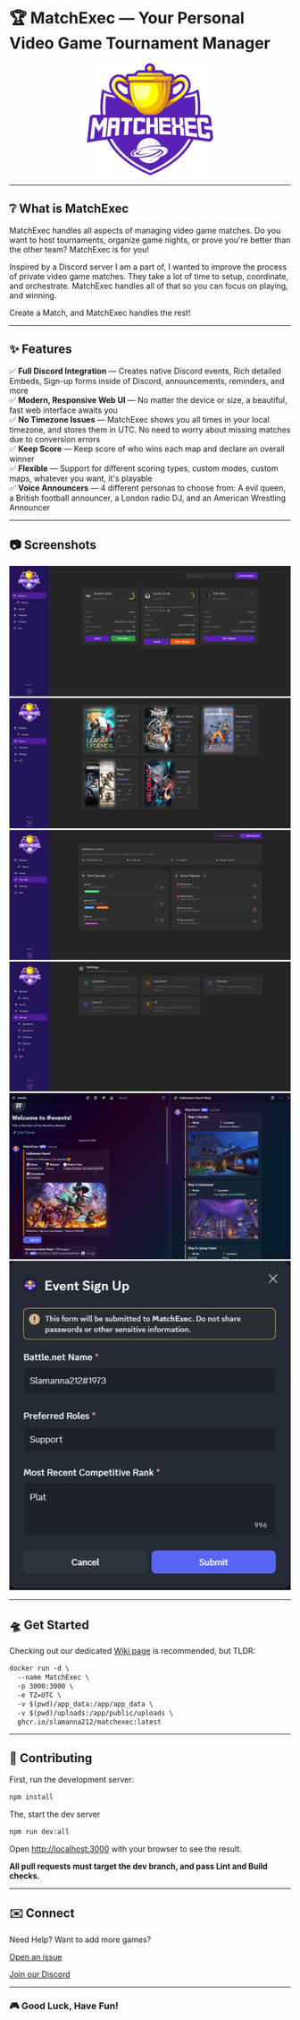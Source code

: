 # 🏆 MatchExec — Your Personal Video Game Tournament Manager
<p align="center">
  <img src="https://raw.githubusercontent.com/slamanna212/MatchExec/refs/heads/dev/public/logo.svg" height="200" alt="MatchExec Logo" />
</p>

---

## ❔ What is MatchExec
MatchExec handles all aspects of managing video game matches. Do you want to host tournaments, organize game nights, or prove you're better than the other team? MatchExec is for you! 

Inspired by a Discord server I am a part of, I wanted to improve the process of private video game matches. They take a lot of time to setup, coordinate, and orchestrate. MatchExec handles all of that so you can focus on playing, and winning.

Create a Match, and MatchExec handles the rest!

---

## ✨ Features
✅ **Full Discord Integration** — Creates native Discord events, Rich detailed Embeds, Sign-up forms inside of Discord, announcements, reminders, and more \
✅ **Modern, Responsive Web UI** — No matter the device or size, a beautiful, fast web interface awaits you \
✅ **No Timezone Issues** — MatchExec shows you all times in your local timezone, and stores them in UTC. No need to worry about missing matches due to conversion errors \
✅ **Keep Score** — Keep score of who wins each map and declare an overall winner \
✅ **Flexible** — Support for different scoring types, custom modes, custom maps, whatever you want, it's playable \
✅ **Voice Announcers** — 4 different personas to choose from: A evil queen, a British football announcer, a London radio DJ, and an American Wrestling Announcer 

---

## 📷 Screenshots

![Matches Screen](https://github.com/slamanna212/MatchExec/blob/main/.github/assets/WebScreenshots/Matches.png?raw=true "Matches Screen")
![Games Screen](https://github.com/slamanna212/MatchExec/blob/main/.github/assets/WebScreenshots/Games.png?raw=true "Games Screen")
![Channels Screen](https://github.com/slamanna212/MatchExec/blob/main/.github/assets/WebScreenshots/Channels.png?raw=true "Channels Screen")
![Settings Screen](https://github.com/slamanna212/MatchExec/blob/main/.github/assets/WebScreenshots/Settings.png?raw=true "Settings Screen")
![Discord Match Embed](https://github.com/slamanna212/MatchExec/blob/main/.github/assets/DiscordScreenshots/FlJmJP.png?raw=true "Discord Match Embed")
![Discord Sign Up Form](https://github.com/slamanna212/MatchExec/blob/main/.github/assets/DiscordScreenshots/O4CAe4.png?raw=true "Discord Sign Up Form")

---

## 🛸 Get Started

Checking out our dedicated [Wiki page](https://github.com/slamanna212/MatchExec/wiki/Setting-Up-MatchExec) is recommended, but TLDR:

```
docker run -d \
  --name MatchExec \
  -p 3000:3000 \
  -e TZ=UTC \
  -v $(pwd)/app_data:/app/app_data \
  -v $(pwd)/uploads:/app/public/uploads \
  ghcr.io/slamanna212/matchexec:latest
```

---

## 🧪 Contributing

First, run the development server:

```bash
npm install
```

The, start the dev server

```bash
npm run dev:all
```
Open [http://localhost:3000](http://localhost:3000) with your browser to see the result.

**All pull requests must target the dev branch, and pass Lint and Build checks.**

---

## ✉️ Connect

Need Help? Want to add more games?

[Open an issue](https://github.com/slamanna212/MatchExec/issues/new/choose)

[Join our Discord](https://discord.gg/nPKp95Cc6k)

---

### 🎮 Good Luck, Have Fun!
